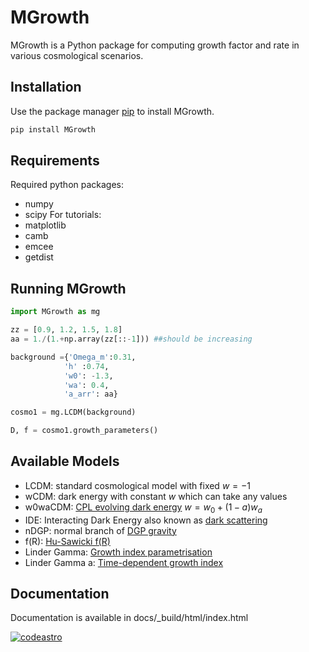 # MGrowth

MGrowth is a Python package for computing growth factor and rate in various cosmological scenarios.

## Installation 

Use the package manager [pip]([https://pypi.org](https://pypi.org/project/MGrowth/)) to install MGrowth.

```bash
pip install MGrowth
```

## Requirements
Required python packages:
* numpy
* scipy
For tutorials:
* matplotlib
* camb
* emcee
* getdist

## Running MGrowth
```python
import MGrowth as mg

zz = [0.9, 1.2, 1.5, 1.8]
aa = 1./(1.+np.array(zz[::-1])) ##should be increasing

background ={'Omega_m':0.31,
            'h' :0.74,
            'w0': -1.3,
            'wa': 0.4,
            'a_arr': aa}

cosmo1 = mg.LCDM(background)

D, f = cosmo1.growth_parameters()
```

## Available Models
- LCDM: standard cosmological model with fixed $w=-1$
- wCDM: dark energy with constant $w$ which can take any values
- w0waCDM:  [CPL evolving dark energy](https://arxiv.org/abs/gr-qc/0009008) $w = w_0 + (1-a)w_a$
- IDE: Interacting Dark Energy also known as [dark scattering](https://arxiv.org/abs/1605.05623)
- nDGP: normal branch of [DGP gravity](https://arxiv.org/abs/hep-th/0005016)
- f(R):  [Hu-Sawicki f(R)](https://arxiv.org/abs/0705.1158)
- Linder Gamma: [Growth index parametrisation](https://arxiv.org/abs/astro-ph/0507263)
- Linder Gamma a: [Time-dependent growth index](https://arxiv.org/abs/2304.07281)

## Documentation
Documentation is available in docs/_build/html/index.html

[![codeastro](https://img.shields.io/badge/Made%20at-Code/Astro-blueviolet.svg)](https://semaphorep.github.io/codeastro/)
